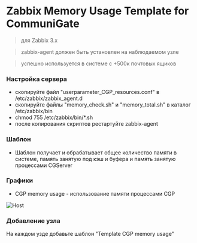 # Zabbix Memory Usage Template for CommuniGate

> для Zabbix 3.x

> zabbix-agent должен быть установлен на наблюдаемом узле

> успешно используется в системе c +500к почтовых ящиков


### Настройка сервера

* скопируйте файл "userparameter_CGP_resources.conf" в /etc/zabbix/zabbix_agent.d
* скопируйте файлы "memory_check.sh" и "memory_total.sh" в каталог /etc/zabbix/bin
* chmod 755 /etc/zabbix/bin/*.sh
* после копирования скриптов рестартуйте zabbix-agent

### Шаблон
* Шаблон получает и обрабатывает общее количество памяти в системе, память занятую под кэш и буфера и память занятую процессами CGServer

### Графики

* CGP memory usage - использование памяти процессами CGP

![Host](https://github.com/pdacity/cgp_memory_used_zabbix/blob/master/CGP_memory_usage.png)


### Добавление узла

На каждом узде добавьте шаблон "Template CGP memory usage"

